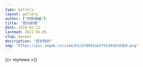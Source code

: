 ```yaml
---
type: gallery
layout: gallery
author: ["柯棋瀚編"]
title: "我的新聞"
date: 2018-05-22
lastmod: 2022-04-05
slug: mynews
description: "提到我的"
img: "https://pic.imgdb.cn/item/61c578892ab3f51d9103d5b0.png"
---
```


{{< mynews >}}
